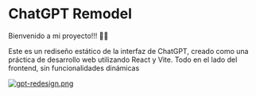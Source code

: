 # ChatGPT Remodel

Bienvenido a mi proyecto!!! 🎨✨

Este es un rediseño estático de la interfaz de ChatGPT, creado como una práctica de desarrollo web utilizando React y Vite. Todo en el lado del frontend, sin funcionalidades dinámicas

[![gpt-redesign.png](https://i.postimg.cc/sgs7MNP1/gpt-redesign.png)](https://postimg.cc/WhYhKSHP)
